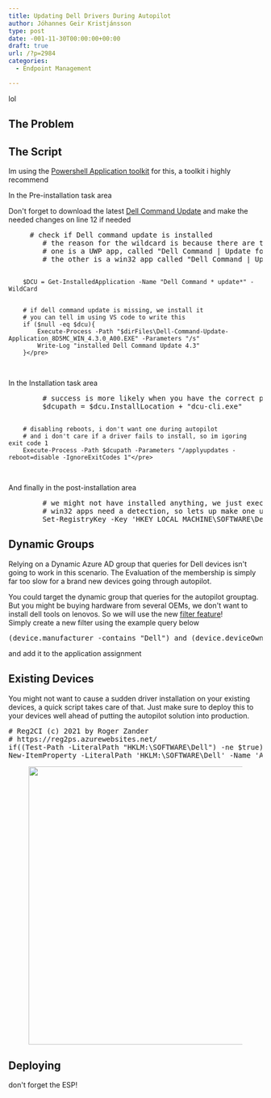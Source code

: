 ```yaml
---
title: Updating Dell Drivers During Autopilot
author: Jóhannes Geir Kristjánsson
type: post
date: -001-11-30T00:00:00+00:00
draft: true
url: /?p=2984
categories:
  - Endpoint Management

---
```

lol

## The Problem



## The Script

Im using the <a href="https://psappdeploytoolkit.com/" target="_blank" rel="noreferrer noopener">Powershell Application toolkit</a> for this, a toolkit i highly recommend

In the Pre-installation task area

Don't forget to download the latest <a href="https://www.dell.com/support/kbdoc/en-us/000177325/dell-command-update" target="_blank" rel="noreferrer noopener">Dell Command Update</a> and make the needed changes on line 12 if needed

<div class="wp-block-codemirror-blocks-code-block code-block">
  <pre class="CodeMirror" data-setting="{&quot;mode&quot;:&quot;powershell&quot;,&quot;mime&quot;:&quot;application/x-powershell&quot;,&quot;theme&quot;:&quot;default&quot;,&quot;lineNumbers&quot;:true,&quot;styleActiveLine&quot;:true,&quot;lineWrapping&quot;:true,&quot;readOnly&quot;:false,&quot;fileName&quot;:&quot;Pre-Installation\u00a0tasks&quot;,&quot;language&quot;:&quot;PowerShell&quot;,&quot;modeName&quot;:&quot;powershell&quot;}">		# check if Dell command update is installed
		# the reason for the wildcard is because there are two versions of DCU available
		# one is a UWP app, called "Dell Command | Update for Windows 10" 
		# the other is a win32 app called "Dell Command | Update"

		$DCU = Get-InstalledApplication -Name "Dell Command * update*" -WildCard


		# if dell command update is missing, we install it
        # you can tell im using VS code to write this
		if ($null -eq $dcu){
			Execute-Process -Path "$dirFiles\Dell-Command-Update-Application_8D5MC_WIN_4.3.0_A00.EXE" -Parameters "/s"
			Write-Log "installed Dell Command Update 4.3"
		}</pre>
</div>

In the Installation task area

<div class="wp-block-codemirror-blocks-code-block code-block">
  <pre class="CodeMirror" data-setting="{&quot;mode&quot;:&quot;powershell&quot;,&quot;mime&quot;:&quot;application/x-powershell&quot;,&quot;theme&quot;:&quot;default&quot;,&quot;lineNumbers&quot;:true,&quot;styleActiveLine&quot;:true,&quot;lineWrapping&quot;:true,&quot;readOnly&quot;:false,&quot;fileName&quot;:&quot;Installation task&quot;,&quot;language&quot;:&quot;PowerShell&quot;,&quot;modeName&quot;:&quot;powershell&quot;}">        # success is more likely when you have the correct path to the dcu-cli.exe
        $dcupath = $dcu.InstallLocation + "dcu-cli.exe"

        # disabling reboots, i don't want one during autopilot
        # and i don't care if a driver fails to install, so im igoring exit code 1
		Execute-Process -Path $dcupath -Parameters "/applyupdates -reboot=disable -IgnoreExitCodes 1"</pre>
</div>

And finally in the post-installation area  


<div class="wp-block-codemirror-blocks-code-block code-block">
  <pre class="CodeMirror" data-setting="{&quot;mode&quot;:&quot;powershell&quot;,&quot;mime&quot;:&quot;application/x-powershell&quot;,&quot;theme&quot;:&quot;default&quot;,&quot;lineNumbers&quot;:true,&quot;styleActiveLine&quot;:true,&quot;lineWrapping&quot;:true,&quot;readOnly&quot;:false,&quot;fileName&quot;:&quot;Post-installation&quot;,&quot;language&quot;:&quot;PowerShell&quot;,&quot;modeName&quot;:&quot;powershell&quot;}">        # we might not have installed anything, we just executed a service
        # win32 apps need a detection, so lets up make one up
		Set-RegistryKey -Key 'HKEY_LOCAL_MACHINE\SOFTWARE\Dell' -Name 'Autopilot-run' -Type 'Dword' -Value '1'</pre>
</div>

## Dynamic Groups

Relying on a Dynamic Azure AD group that queries for Dell devices isn't going to work in this scenario. The Evaluation of the membership is simply far too slow for a brand new devices going through autopilot.

You could target the dynamic group that queries for the autopilot grouptag. But you might be buying hardware from several OEMs, we don't want to install dell tools on lenovos. So we will use the new <a href="https://docs.microsoft.com/en-us/mem/intune/fundamentals/filters" target="_blank" rel="noreferrer noopener">filter feature</a>!  
Simply create a new filter using the example query below

<div class="wp-block-codemirror-blocks-code-block code-block">
  <pre class="CodeMirror" data-setting="{&quot;mode&quot;:&quot;powershell&quot;,&quot;mime&quot;:&quot;application/x-powershell&quot;,&quot;theme&quot;:&quot;default&quot;,&quot;lineNumbers&quot;:true,&quot;styleActiveLine&quot;:true,&quot;lineWrapping&quot;:true,&quot;readOnly&quot;:false,&quot;fileName&quot;:&quot;Filter&quot;,&quot;language&quot;:&quot;PowerShell&quot;,&quot;modeName&quot;:&quot;powershell&quot;}">(device.manufacturer -contains "Dell") and (device.deviceOwnership -eq "Corporate")</pre>
</div>

and add it to the application assignment

## Existing Devices

You might not want to cause a sudden driver installation on your existing devices, a quick script takes care of that. Just make sure to deploy this to your devices well ahead of putting the autopilot solution into production.

<div class="wp-block-codemirror-blocks-code-block code-block">
  <pre class="CodeMirror" data-setting="{&quot;mode&quot;:&quot;powershell&quot;,&quot;mime&quot;:&quot;application/x-powershell&quot;,&quot;theme&quot;:&quot;default&quot;,&quot;lineNumbers&quot;:true,&quot;styleActiveLine&quot;:true,&quot;lineWrapping&quot;:true,&quot;readOnly&quot;:false,&quot;fileName&quot;:&quot;shell.ps1&quot;,&quot;language&quot;:&quot;PowerShell&quot;,&quot;modeName&quot;:&quot;powershell&quot;}"># Reg2CI (c) 2021 by Roger Zander
# https://reg2ps.azurewebsites.net/
if((Test-Path -LiteralPath "HKLM:\SOFTWARE\Dell") -ne $true) {  New-Item "HKLM:\SOFTWARE\Dell" -force -ea SilentlyContinue };
New-ItemProperty -LiteralPath 'HKLM:\SOFTWARE\Dell' -Name 'Autopilot-run' -Value 1 -PropertyType DWord -Force -ea SilentlyContinue;</pre>
</div>

<figure class="wp-block-image size-large">

<img loading="lazy" width="729" height="550" src="https://sysmansquad.com/wp-content/uploads/2021/09/vmconnect_YSACp0qsPD.png" alt="" class="wp-image-2993" srcset="https:/wp-content/uploads/2021/09/vmconnect_YSACp0qsPD.png 729w, https:/wp-content/uploads/2021/09/vmconnect_YSACp0qsPD-300x226.png 300w, https:/wp-content/uploads/2021/09/vmconnect_YSACp0qsPD-100x75.png 100w" sizes="(max-width: 729px) 100vw, 729px" /> </figure> 

## Deploying

don't forget the ESP!